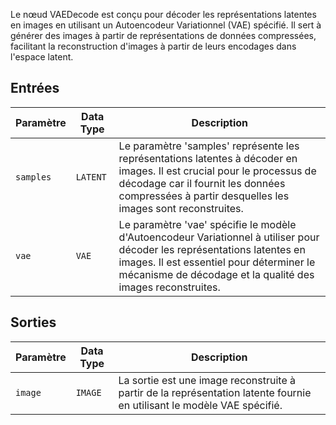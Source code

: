 
Le nœud VAEDecode est conçu pour décoder les représentations latentes en images en utilisant un Autoencodeur Variationnel (VAE) spécifié. Il sert à générer des images à partir de représentations de données compressées, facilitant la reconstruction d'images à partir de leurs encodages dans l'espace latent.

## Entrées

| Paramètre | Data Type | Description |
|-----------|-------------|-------------|
| `samples` | `LATENT`    | Le paramètre 'samples' représente les représentations latentes à décoder en images. Il est crucial pour le processus de décodage car il fournit les données compressées à partir desquelles les images sont reconstruites. |
| `vae`     | `VAE`       | Le paramètre 'vae' spécifie le modèle d'Autoencodeur Variationnel à utiliser pour décoder les représentations latentes en images. Il est essentiel pour déterminer le mécanisme de décodage et la qualité des images reconstruites. |

## Sorties

| Paramètre | Data Type | Description |
|-----------|-------------|-------------|
| `image`   | `IMAGE`     | La sortie est une image reconstruite à partir de la représentation latente fournie en utilisant le modèle VAE spécifié. |
